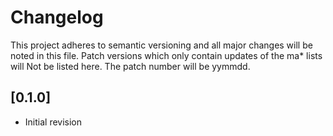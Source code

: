 # Changelog

This project adheres to semantic versioning and all major changes
will be noted in this file.
Patch versions which only contain updates of the ma* lists will Not
be listed here. The patch number will be yymmdd.

## [0.1.0]

- Initial revision
